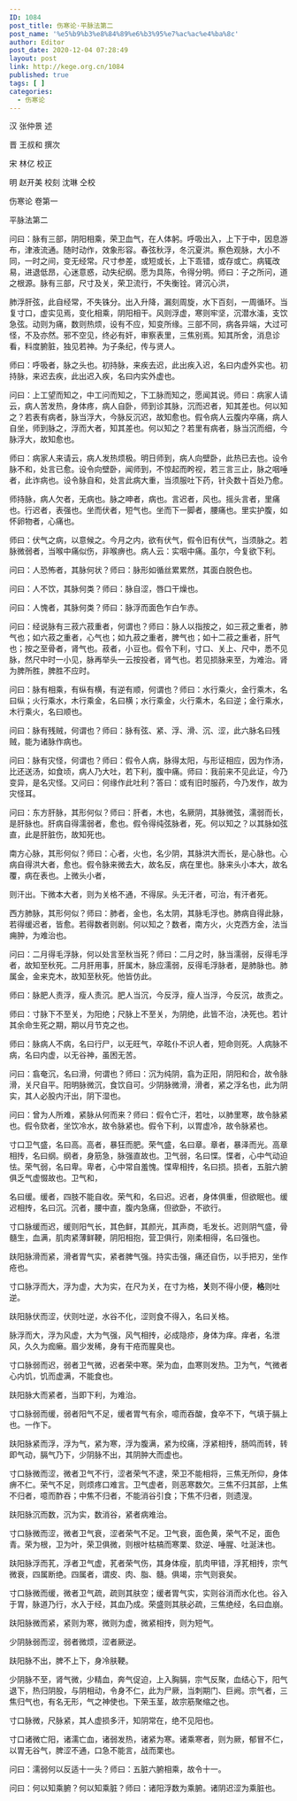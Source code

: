 ```yaml
---
ID: 1084
post_title: 伤寒论·平脉法第二
post_name: '%e5%b9%b3%e8%84%89%e6%b3%95%e7%ac%ac%e4%ba%8c'
author: Editor
post_date: 2020-12-04 07:28:49
layout: post
link: http://kege.org.cn/1084
published: true
tags: [ ]
categories:
  - 伤寒论
---
```

<!-- wp:paragraph -->
<p>汉 张仲景 述</p>
<p>晋 王叔和 撰次</p>
<p>宋 林亿 校正</p>
<p>明 赵开美 校刻 沈琳 仝校</p>
<p>伤寒论 卷第一</p>
<p>平脉法第二</p>
<!-- /wp:paragraph -->

<!-- wp:paragraph -->
<p>问曰：脉有三部，阴阳相乘，荣卫血气，在人体躬。呼吸出入，上下于中，因息游布，津液流通。随时动作，效象形容。春弦秋浮，冬沉夏洪。察色观脉，大小不同，一时之间，变无经常。尺寸参差，或短或长，上下乖错，或存或亡。病辄改易，进退低昂，心迷意惑，动失纪纲。愿为具陈，令得分明。师曰：子之所问，道之根源。脉有三部，尺寸及关，荣卫流行，不失衡铨。肾沉心洪，</p>
<!-- /wp:paragraph -->

<!-- wp:paragraph -->
<p>肺浮肝弦，此自经常，不失铢分。出入升降，漏刻周旋，水下百刻，一周循环。当复寸口，虚实见焉，变化相乘，阴阳相干。风则浮虚，寒则牢坚，沉潜水滀，支饮急弦。动则为痛，数则热烦，设有不应，知变所缘。三部不同，病各异端，大过可怪，不及亦然。邪不空见，终必有奸，审察表里，三焦别焉。知其所舍，消息诊看，料度腑脏，独见若神。为子条纪，传与贤人。</p>
<!-- /wp:paragraph -->

<!-- wp:paragraph -->
<p>师曰：呼吸者，脉之头也。初持脉，来疾去迟，此出疾入迟，名曰内虚外实也。初持脉，来迟去疾，此出迟入疾，名曰内实外虚也。</p>
<!-- /wp:paragraph -->

<!-- wp:paragraph -->
<p>问曰：上工望而知之，中工问而知之，下工脉而知之，愿闻其说。师曰：病家人请云，病人苦发热，身体疼，病人自卧，师到诊其脉，沉而迟者，知其差也。何以知之？若表有病者，脉当浮大，今脉反沉迟，故知愈也。假令病人云腹内卒痛，病人自坐，师到脉之，浮而大者，知其差也。何以知之？若里有病者，脉当沉而细，今脉浮大，故知愈也。</p>
<!-- /wp:paragraph -->

<!-- wp:paragraph --><!-- /wp:paragraph -->

<!-- wp:paragraph -->
<p>师曰：病家人来请云，病人发热烦极。明日师到，病人向壁卧，此热已去也。设令脉不和，处言已愈。设令向壁卧，闻师到，不惊起而盻视，若三言三止，脉之咽唾者，此诈病也。设令脉自和，处言此病大重，当须服吐下药，针灸数十百处乃愈。</p>
<!-- /wp:paragraph -->

<!-- wp:paragraph -->
<p>师持脉，病人欠者，无病也。脉之呻者，病也。言迟者，风也。摇头言者，里痛也。行迟者，表强也。坐而伏者，短气也。坐而下一脚者，腰痛也。里实护腹，如怀卵物者，心痛也。</p>
<!-- /wp:paragraph -->

<!-- wp:paragraph -->
<p>师曰：伏气之病，以意候之。今月之内，欲有伏气，假令旧有伏气，当须脉之。若脉微弱者，当喉中痛似伤，非喉痹也。病人云：实咽中痛。虽尔，今复欲下利。</p>
<!-- /wp:paragraph -->

<!-- wp:paragraph -->
<p>问曰：人恐怖者，其脉何状？师曰：脉形如循丝累累然，其面白脱色也。</p>
<!-- /wp:paragraph -->

<!-- wp:paragraph -->
<p>问曰：人不饮，其脉何类？师曰：脉自涩，唇口干燥也。</p>
<!-- /wp:paragraph -->

<!-- wp:paragraph -->
<p>问曰：人愧者，其脉何类？师曰：脉浮而面色乍白乍赤。</p>
<!-- /wp:paragraph -->

<!-- wp:paragraph -->
<p>问曰：经说脉有三菽六菽重者，何谓也？师曰：脉人以指按之，如三菽之重者，肺气也；如六菽之重者，心气也；如九菽之重者，脾气也；如十二菽之重者，肝气也；按之至骨者，肾气也。菽者，小豆也。假令下利，寸口、关上、尺中，悉不见脉，然尺中时一小见，脉再举头一云按投者，肾气也。若见损脉来至，为难治。肾为脾所胜，脾胜不应时。</p>
<!-- /wp:paragraph -->

<!-- wp:paragraph -->
<p>问曰：脉有相乘，有纵有横，有逆有顺，何谓也？师曰：水行乘火，金行乘木，名曰纵；火行乘水，木行乘金，名曰横；水行乘金，火行乘木，名曰逆；金行乘水，木行乘火，名曰顺也。</p>
<!-- /wp:paragraph -->

<!-- wp:paragraph -->
<p>问曰：脉有残贼，何谓也？师曰：脉有弦、紧、浮、滑、沉、涩，此六脉名曰残贼，能为诸脉作病也。</p>
<!-- /wp:paragraph -->

<!-- wp:paragraph -->
<p>问曰：脉有灾怪，何谓也？师曰：假令人病，脉得太阳，与形证相应，因为作汤，比还送汤，如食顷，病人乃大吐，若下利，腹中痛。师曰：我前来不见此证，今乃变异，是名灾怪。又问曰：何缘作此吐利？答曰：或有旧时服药，今乃发作，故为灾怪耳。</p>
<!-- /wp:paragraph -->

<!-- wp:paragraph -->
<p>问曰：东方肝脉，其形何似？师曰：肝者，木也，名厥阴，其脉微弦，濡弱而长，是肝脉也。肝病自得濡弱者，愈也。假令得纯弦脉者，死。何以知之？以其脉如弦直，此是肝脏伤，故知死也。</p>
<!-- /wp:paragraph -->

<!-- wp:paragraph -->
<p>南方心脉，其形何似？师曰：心者，火也，名少阴，其脉洪大而长，是心脉也。心病自得洪大者，愈也。假令脉来微去大，故名反，病在里也。脉来头小本大，故名覆，病在表也。上微头小者，</p>
<!-- /wp:paragraph -->

<!-- wp:paragraph -->
<p>则汗出。下微本大者，则为关格不通，不得尿。头无汗者，可治，有汗者死。</p>
<!-- /wp:paragraph -->

<!-- wp:paragraph -->
<p>西方肺脉，其形何似？师曰：肺者，金也，名太阴，其脉毛浮也。肺病自得此脉，若得缓迟者，皆愈。若得数者则剧。何以知之？数者，南方火，火克西方金，法当痈肿，为难治也。</p>
<!-- /wp:paragraph -->

<!-- wp:paragraph -->
<p>问曰：二月得毛浮脉，何以处言至秋当死？师曰：二月之时，脉当濡弱，反得毛浮者，故知至秋死。二月肝用事，肝属木，脉应濡弱，反得毛浮脉者，是肺脉也。肺属金，金来克木，故知至秋死。他皆仿此。</p>
<!-- /wp:paragraph -->

<!-- wp:paragraph -->
<p>师曰：脉肥人责浮，瘦人责沉。肥人当沉，今反浮，瘦人当浮，今反沉，故责之。</p>
<!-- /wp:paragraph -->

<!-- wp:paragraph -->
<p>师曰：寸脉下不至关，为阳绝；尺脉上不至关，为阴绝，此皆不治，决死也。若计其余命生死之期，期以月节克之也。</p>
<!-- /wp:paragraph -->

<!-- wp:paragraph -->
<p>师曰：脉病人不病，名曰行尸，以无旺气，卒眩仆不识人者，短命则死。人病脉不病，名曰内虚，以无谷神，虽困无苦。</p>
<!-- /wp:paragraph -->

<!-- wp:paragraph -->
<p>问曰：翕奄沉，名曰滑，何谓也？师曰：沉为纯阴，翕为正阳，阴阳和合，故令脉滑，关尺自平。阳明脉微沉，食饮自可。少阴脉微滑，滑者，紧之浮名也，此为阴实，其人必股内汗出，阴下湿也。</p>
<!-- /wp:paragraph -->

<!-- wp:paragraph -->
<p>问曰：曾为人所难，紧脉从何而来？师曰：假令亡汗，若吐，以肺里寒，故令脉紧也。假令欬者，坐饮冷水，故令脉紧也。假令下利，以胃虚冷，故令脉紧也。</p>
<!-- /wp:paragraph -->

<!-- wp:paragraph -->
<p>寸口卫气盛，名曰高。高者，暴狂而肥。荣气盛，名曰章。章者，暴泽而光。高章相抟，名曰纲。纲者，身筋急，脉强直故也。卫气弱，名曰惵。惵者，心中气动迫怯。荣气弱，名曰卑。卑者，心中常自羞愧。惵卑相抟，名曰损。损者，五脏六腑俱乏气虚惙故也。卫气和，</p>
<!-- /wp:paragraph -->

<!-- wp:paragraph -->
<p>名曰缓。缓者，四肢不能自收。荣气和，名曰迟。迟者，身体俱重，但欲眠也。缓迟相抟，名曰沉。沉者，腰中直，腹内急痛，但欲卧，不欲行。</p>
<!-- /wp:paragraph -->

<!-- wp:paragraph -->
<p>寸口脉缓而迟，缓则阳气长，其色鲜，其颜光，其声商，毛发长。迟则阴气盛，骨髓生，血满，肌肉紧薄鲜鞕，阴阳相抱，营卫俱行，刚柔相得，名曰强也。</p>
<!-- /wp:paragraph -->

<!-- wp:paragraph -->
<p>趺阳脉滑而紧，滑者胃气实，紧者脾气强。持实击强，痛还自伤，以手把刃，坐作疮也。</p>
<!-- /wp:paragraph -->

<!-- wp:paragraph -->
<p>寸口脉浮而大，浮为虚，大为实，在尺为关，在寸为格，<strong>关</strong>则不得小便，<strong>格</strong>则吐逆。</p>
<!-- /wp:paragraph -->

<!-- wp:paragraph -->
<p>趺阳脉伏而涩，伏则吐逆，水谷不化，涩则食不得入，名曰关格。</p>
<!-- /wp:paragraph -->

<!-- wp:paragraph -->
<p>脉浮而大，浮为风虚，大为气强，风气相抟，必成隐疹，身体为痒。痒者，名泄风，久久为痂癞。眉少发稀，身有干疮而腥臭也。</p>
<!-- /wp:paragraph -->

<!-- wp:paragraph -->
<p>寸口脉弱而迟，弱者卫气微，迟者荣中寒。荣为血，血寒则发热。卫为气，气微者心内饥，饥而虚满，不能食也。</p>
<!-- /wp:paragraph -->

<!-- wp:paragraph -->
<p>趺阳脉大而紧者，当即下利，为难治。</p>
<!-- /wp:paragraph -->

<!-- wp:paragraph -->
<p>寸口脉弱而缓，弱者阳气不足，缓者胃气有余，噫而吞酸，食卒不下，气填于膈上也。一作下。</p>
<!-- /wp:paragraph -->

<!-- wp:paragraph -->
<p>趺阳脉紧而浮，浮为气，紧为寒，浮为腹满，紧为绞痛，浮紧相抟，肠鸣而转，转即气动，膈气乃下，少阴脉不出，其阴肿大而虚也。</p>
<!-- /wp:paragraph -->

<!-- wp:paragraph -->
<p>寸口脉微而涩，微者卫气不行，涩者荣气不逮，荣卫不能相将，三焦无所仰，身体痹不仁。荣气不足，则烦疼口难言。卫气虚者，则恶寒数欠。三焦不归其部，上焦不归者，噫而酢吞；中焦不归者，不能消谷引食；下焦不归者，则遗溲。</p>
<!-- /wp:paragraph -->

<!-- wp:paragraph -->
<p>趺阳脉沉而数，沉为实，数消谷，紧者病难治。</p>
<!-- /wp:paragraph -->

<!-- wp:paragraph -->
<p>寸口脉微而涩，微者卫气衰，涩者荣气不足。卫气衰，面色黄，荣气不足，面色青。荣为根，卫为叶，荣卫俱微，则根叶枯槁而寒栗、欬逆、唾腥、吐涎沫也。</p>
<!-- /wp:paragraph -->

<!-- wp:paragraph -->
<p>趺阳脉浮而芤，浮者卫气虚，芤者荣气伤，其身体瘦，肌肉甲错，浮芤相抟，宗气微衰，四属断绝。四属者，谓皮、肉、脂、髓。俱竭，宗气则衰矣。</p>
<!-- /wp:paragraph -->

<!-- wp:paragraph -->
<p>寸口脉微而缓，微者卫气疏，疏则其肤空；缓者胃气实，实则谷消而水化也。谷入于胃，脉道乃行，水入于经，其血乃成。荣盛则其肤必疏，三焦绝经，名曰血崩。</p>
<!-- /wp:paragraph -->

<!-- wp:paragraph -->
<p>趺阳脉微而紧，紧则为寒，微则为虚，微紧相抟，则为短气。</p>
<!-- /wp:paragraph -->

<!-- wp:paragraph -->
<p>少阴脉弱而涩，弱者微烦，涩者厥逆。</p>
<!-- /wp:paragraph -->

<!-- wp:paragraph -->
<p>趺阳脉不出，脾不上下，身冷肤鞕。</p>
<!-- /wp:paragraph -->

<!-- wp:paragraph -->
<p>少阴脉不至，肾气微，少精血，奔气促迫，上入胸膈，宗气反聚，血结心下，阳气退下，热归阴股，与阴相动，令身不仁，此为尸厥，当刺期门、巨阙。宗气者，三焦归气也，有名无形，气之神使也。下荣玉茎，故宗筋聚缩之也。</p>
<!-- /wp:paragraph -->

<!-- wp:paragraph -->
<p>寸口脉微，尺脉紧，其人虚损多汗，知阴常在，绝不见阳也。</p>
<!-- /wp:paragraph -->

<!-- wp:paragraph -->
<p>寸口诸微亡阳，诸濡亡血，诸弱发热，诸紧为寒。诸乘寒者，则为厥，郁冒不仁，以胃无谷气，脾涩不通，口急不能言，战而栗也。</p>
<!-- /wp:paragraph -->

<!-- wp:paragraph -->
<p>问曰：濡弱何以反适十一头？师曰：五脏六腑相乘，故令十一。</p>
<!-- /wp:paragraph -->

<!-- wp:paragraph -->
<p>问曰：何以知乘腑？何以知乘脏？师曰：诸阳浮数为乘腑。诸阴迟涩为乘脏也。</p>
<!-- /wp:paragraph -->